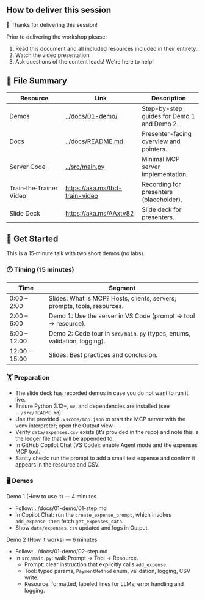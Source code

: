 ## How to deliver this session

🥇 Thanks for delivering this session!

Prior to delivering the workshop please:

1.  Read this document and all included resources included in their entirety.
2.  Watch the video presentation
3.  Ask questions of the content leads! We're here to help!


## 📁 File Summary

| Resource | Link | Description |
|---|---|---|
| Demos | [../docs/01-demo/](../docs/01-demo/) | Step-by-step guides for Demo 1 and Demo 2. |
| Docs | [../docs/README.md](../docs/README.md) | Presenter-facing overview and pointers. |
| Server Code | [../src/main.py](../src/main.py) | Minimal MCP server implementation. |
| Train‑the‑Trainer Video | https://aka.ms/tbd-train-video | Recording for presenters (placeholder). |
| Slide Deck | https://aka.ms/AAxtv82 | Slide deck for presenters. |


## 🚀 Get Started

This is a 15‑minute talk with two short demos (no labs).

### 🕐 Timing (15 minutes)

| Time | Segment |
|---|---|
| 0:00 – 2:00 | Slides: What is MCP? Hosts, clients, servers; prompts, tools, resources. |
| 2:00 – 6:00 | Demo 1: Use the server in VS Code (prompt → tool → resource). |
| 6:00 – 12:00 | Demo 2: Code tour in `src/main.py` (types, enums, validation, logging). |
| 12:00 – 15:00 | Slides: Best practices and conclusion. |

### 🏋️ Preparation
- The slide deck has recorded demos in case you do not want to run it live. 
- Ensure Python 3.12+, `uv`, and dependencies are installed (see `../src/README.md`).
- Use the provided `.vscode/mcp.json` to start the MCP server with the venv interpreter; open the Output view.
- Verify `data/expenses.csv` exists (it’s provided in the repo) and note this is the ledger file that will be appended to.
- In GitHub Copilot Chat (VS Code): enable Agent mode and the expenses MCP tool.
- Sanity check: run the prompt to add a small test expense and confirm it appears in the resource and CSV.

### 🖥️ Demos
Demo 1 (How to use it) — 4 minutes
- Follow: ../docs/01-demo/01-step.md
- In Copilot Chat: run the `create_expense_prompt`, which invokes `add_expense`, then fetch `get_expenses_data`.
- Show `data/expenses.csv` updated and logs in Output.

Demo 2 (How it works) — 6 minutes
- Follow: ../docs/01-demo/02-step.md
- In `src/main.py`: walk Prompt → Tool → Resource.
	- Prompt: clear instruction that explicitly calls `add_expense`.
	- Tool: typed params, `PaymentMethod` enum, validation, logging, CSV write.
	- Resource: formatted, labeled lines for LLMs; error handling and logging.
